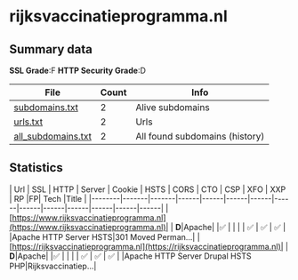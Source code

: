 

# rijksvaccinatieprogramma.nl
## Summary data


**SSL Grade**:F
**HTTP Security Grade**:D


| File       | Count | Info |
|------------|-------|------|
|[subdomains.txt](/data/rijksvaccinatieprogramma.nl/subdomains.txt)|2|Alive subdomains|
|[urls.txt](/data/rijksvaccinatieprogramma.nl/urls.txt)|2|Urls|
|[all_subdomains.txt](/data/rijksvaccinatieprogramma.nl/all_subdomains.txt)|2|All found subdomains (history)|


## Statistics


| Url | SSL | HTTP | Server | Cookie | HSTS | CORS | CTO | CSP | XFO | XXP | RP |FP| Tech |Title |
|--------|-------|-------|------|------|------|------|------|------|------|------|------|------|------|
|[https://www.rijksvaccinatieprogramma.nl](https://www.rijksvaccinatieprogramma.nl)| | **D**|Apache| |:white_check_mark: | | | | :white_check_mark: | :white_check_mark: | :white_check_mark: | |Apache HTTP Server HSTS|301 Moved Perman...|
|[https://rijksvaccinatieprogramma.nl](https://rijksvaccinatieprogramma.nl)| | **D**|Apache| |:white_check_mark: | | | | :white_check_mark: | :white_check_mark: | :white_check_mark: | |Apache HTTP Server Drupal HSTS PHP|Rijksvaccinatiep...|
